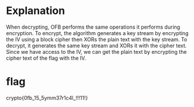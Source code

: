 # Explanation
When decrypting, OFB performs the same operations it performs during encryption. To encrypt, the algorithm generates a key stream by encrypting the IV using a block cipher then XORs the plain text with the key stream.
To decrypt, it generates the same key stream and XORs it with the cipher text. Since we have access to the IV, we can get the plain text by encrypting the cipher text of the flag with the IV.

# flag
crypto{0fb_15_5ymm37r1c4l_!!!11!}